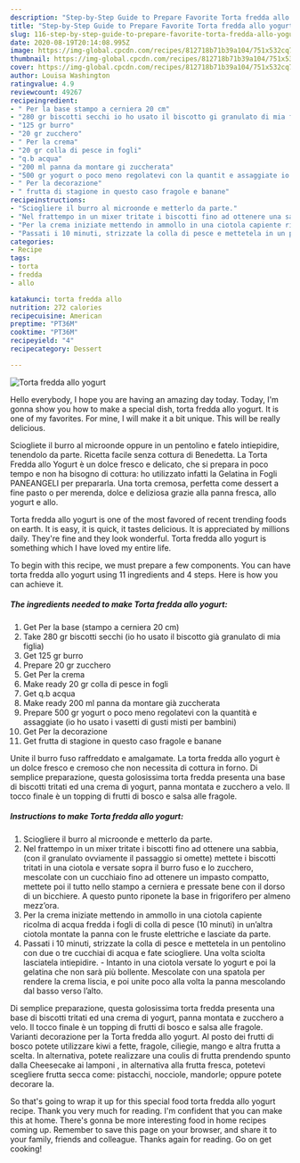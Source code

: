 ```yaml
---
description: "Step-by-Step Guide to Prepare Favorite Torta fredda allo yogurt"
title: "Step-by-Step Guide to Prepare Favorite Torta fredda allo yogurt"
slug: 116-step-by-step-guide-to-prepare-favorite-torta-fredda-allo-yogurt
date: 2020-08-19T20:14:08.995Z
image: https://img-global.cpcdn.com/recipes/812718b71b39a104/751x532cq70/torta-fredda-allo-yogurt-recipe-main-photo.jpg
thumbnail: https://img-global.cpcdn.com/recipes/812718b71b39a104/751x532cq70/torta-fredda-allo-yogurt-recipe-main-photo.jpg
cover: https://img-global.cpcdn.com/recipes/812718b71b39a104/751x532cq70/torta-fredda-allo-yogurt-recipe-main-photo.jpg
author: Louisa Washington
ratingvalue: 4.9
reviewcount: 49267
recipeingredient:
- " Per la base stampo a cerniera 20 cm"
- "280 gr biscotti secchi io ho usato il biscotto gi granulato di mia figlia"
- "125 gr burro"
- "20 gr zucchero"
- " Per la crema"
- "20 gr colla di pesce in fogli"
- "q.b acqua"
- "200 ml panna da montare gi zuccherata"
- "500 gr yogurt o poco meno regolatevi con la quantit e assaggiate io ho usato i vasetti di gusti misti per bambini"
- " Per la decorazione"
- " frutta di stagione in questo caso fragole e banane"
recipeinstructions:
- "Sciogliere il burro al microonde e metterlo da parte."
- "Nel frattempo in un mixer tritate i biscotti fino ad ottenere una sabbia, (con il granulato ovviamente il passaggio si omette) mettete i biscotti tritati in una ciotola e versate sopra il burro fuso e lo zucchero, mescolate con un cucchiaio fino ad ottenere un impasto compatto, mettete poi il tutto nello stampo a cerniera e pressate bene con il dorso di un bicchiere. A questo punto riponete la base in frigorifero per almeno mezz’ora."
- "Per la crema iniziate mettendo in ammollo in una ciotola capiente ricolma di acqua fredda i fogli di colla di pesce (10 minuti) in un’altra ciotola montate la panna con le fruste elettriche e lasciate da parte."
- "Passati i 10 minuti, strizzate la colla di pesce e mettetela in un pentolino con due o tre cucchiai di acqua e fate sciogliere. Una volta sciolta lasciatela intiepidire.  Intanto in una ciotola versate lo yogurt e poi la gelatina che non sarà più bollente. Mescolate con una spatola per rendere la crema liscia, e poi unite poco alla volta la panna mescolando dal basso verso l’alto."
categories:
- Recipe
tags:
- torta
- fredda
- allo

katakunci: torta fredda allo 
nutrition: 272 calories
recipecuisine: American
preptime: "PT36M"
cooktime: "PT36M"
recipeyield: "4"
recipecategory: Dessert

---
```



![Torta fredda allo yogurt](https://img-global.cpcdn.com/recipes/812718b71b39a104/751x532cq70/torta-fredda-allo-yogurt-recipe-main-photo.jpg)

Hello everybody, I hope you are having an amazing day today. Today, I'm gonna show you how to make a special dish, torta fredda allo yogurt. It is one of my favorites. For mine, I will make it a bit unique. This will be really delicious.

Sciogliete il burro al microonde oppure in un pentolino e fatelo intiepidire, tenendolo da parte. Ricetta facile senza cottura di Benedetta. La Torta Fredda allo Yogurt è un dolce fresco e delicato, che si prepara in poco tempo e non ha bisogno di cottura: ho utilizzato infatti la Gelatina in Fogli PANEANGELI per prepararla. Una torta cremosa, perfetta come dessert a fine pasto o per merenda, dolce e deliziosa grazie alla panna fresca, allo yogurt e allo.

Torta fredda allo yogurt is one of the most favored of recent trending foods on earth. It is easy, it is quick, it tastes delicious. It is appreciated by millions daily. They're fine and they look wonderful. Torta fredda allo yogurt is something which I have loved my entire life.


To begin with this recipe, we must prepare a few components. You can have torta fredda allo yogurt using 11 ingredients and 4 steps. Here is how you can achieve it.

<!--inarticleads1-->

##### The ingredients needed to make Torta fredda allo yogurt:

1. Get  Per la base (stampo a cerniera 20 cm)
1. Take 280 gr biscotti secchi (io ho usato il biscotto già granulato di mia figlia)
1. Get 125 gr burro
1. Prepare 20 gr zucchero
1. Get  Per la crema
1. Make ready 20 gr colla di pesce in fogli
1. Get q.b acqua
1. Make ready 200 ml panna da montare già zuccherata
1. Prepare 500 gr yogurt o poco meno regolatevi con la quantità e assaggiate (io ho usato i vasetti di gusti misti per bambini)
1. Get  Per la decorazione
1. Get  frutta di stagione in questo caso fragole e banane


Unite il burro fuso raffreddato e amalgamate. La torta fredda allo yogurt è un dolce fresco e cremoso che non necessita di cottura in forno. Di semplice preparazione, questa golosissima torta fredda presenta una base di biscotti tritati ed una crema di yogurt, panna montata e zucchero a velo. Il tocco finale è un topping di frutti di bosco e salsa alle fragole. 

<!--inarticleads2-->

##### Instructions to make Torta fredda allo yogurt:

1. Sciogliere il burro al microonde e metterlo da parte.
1. Nel frattempo in un mixer tritate i biscotti fino ad ottenere una sabbia, (con il granulato ovviamente il passaggio si omette) mettete i biscotti tritati in una ciotola e versate sopra il burro fuso e lo zucchero, mescolate con un cucchiaio fino ad ottenere un impasto compatto, mettete poi il tutto nello stampo a cerniera e pressate bene con il dorso di un bicchiere. A questo punto riponete la base in frigorifero per almeno mezz’ora.
1. Per la crema iniziate mettendo in ammollo in una ciotola capiente ricolma di acqua fredda i fogli di colla di pesce (10 minuti) in un’altra ciotola montate la panna con le fruste elettriche e lasciate da parte.
1. Passati i 10 minuti, strizzate la colla di pesce e mettetela in un pentolino con due o tre cucchiai di acqua e fate sciogliere. Una volta sciolta lasciatela intiepidire.  - Intanto in una ciotola versate lo yogurt e poi la gelatina che non sarà più bollente. Mescolate con una spatola per rendere la crema liscia, e poi unite poco alla volta la panna mescolando dal basso verso l’alto.


Di semplice preparazione, questa golosissima torta fredda presenta una base di biscotti tritati ed una crema di yogurt, panna montata e zucchero a velo. Il tocco finale è un topping di frutti di bosco e salsa alle fragole. Varianti decorazione per la Torta fredda allo yogurt. Al posto dei frutti di bosco potete utilizzare kiwi a fette, fragole, ciliegie, mango e altra frutta a scelta. In alternativa, potete realizzare una coulis di frutta prendendo spunto dalla Cheesecake ai lamponi , in alternativa alla frutta fresca, potetevi scegliere frutta secca come: pistacchi, nocciole, mandorle; oppure potete decorare la. 

So that's going to wrap it up for this special food torta fredda allo yogurt recipe. Thank you very much for reading. I'm confident that you can make this at home. There's gonna be more interesting food in home recipes coming up. Remember to save this page on your browser, and share it to your family, friends and colleague. Thanks again for reading. Go on get cooking!
